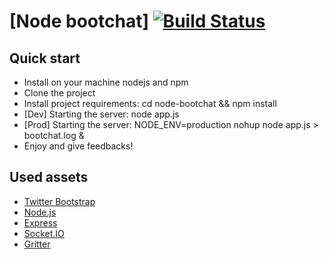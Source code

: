 [Node bootchat] [![Build Status](https://secure.travis-ci.org/Pegase745/node-bootchat.png?branch=master)](https://travis-ci.org/Pegase745/node-bootchat)
=============

Quick start
-----------

- Install on your machine nodejs and npm
- Clone the project
- Install project requirements: cd node-bootchat && npm install
- [Dev] Starting the server: node app.js
- [Prod] Starting the server: NODE_ENV=production nohup node app.js > bootchat.log &
- Enjoy and give feedbacks!

Used assets
-----------

- [Twitter Bootstrap](http://twitter.github.com/bootstrap/)
- [Node.js](http://nodejs.org/)
- [Express](http://expressjs.com/)
- [Socket.IO](http://socket.io/)
- [Gritter](https://github.com/jboesch/Gritter/)